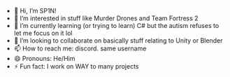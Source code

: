 - 👋 Hi, I’m SP1N!
- 👀 I’m interested in stuff like Murder Drones and Team Fortress 2
- 🌱 I’m currently learning (or trying to learn) C# but the autism refuses to let me focus on it lol
- 💞️ I’m looking to collaborate on basically stuff relating to Unity or Blender
- 📫 How to reach me: discord. same username
- 😄 Pronouns: He/Him
- ⚡ Fun fact: I work on WAY to many projects

<!---
SpinDash2305/SpinDash2305 is a ✨ special ✨ repository because its `README.md` (this file) appears on your GitHub profile.
You can click the Preview link to take a look at your changes.
--->
